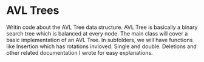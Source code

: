AVL Trees
=================
Writin code about the AVL Tree data structure.
AVL Tree is basically a binary search tree which is balanced at every node. 
The main class will cover a basic implementation of an AVL Tree. 
In subfolders, we will have functions like Insertion which has rotations invloved. Single and double.
Deletions 
and other related documentation I wrote for easy explanations. 
